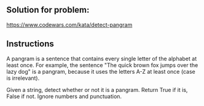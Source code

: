 ## Solution for problem:

https://www.codewars.com/kata/detect-pangram

## Instructions

A pangram is a sentence that contains every single letter of the alphabet at least once. 
For example, the sentence "The quick brown fox jumps over the lazy dog" is a pangram, 
because it uses the letters A-Z at least once (case is irrelevant).

Given a string, detect whether or not it is a pangram. 
Return True if it is, False if not. Ignore numbers and punctuation.
